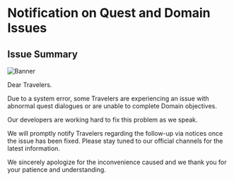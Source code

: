 # Notification on Quest and Domain Issues
## Issue Summary
![Banner](https://sdk.hoyoverse.com/upload/announcement/2020/09/21/fe7e72baa8e4ac5e237f027a819b212e_6331541958101348206.jpg)

Dear Travelers.

Due to a system error, some Travelers are experiencing an issue with abnormal quest dialogues or are unable to complete Domain objectives.

Our developers are working hard to fix this problem as we speak.

We will promptly notify Travelers regarding the follow-up via notices once the issue has been fixed. Please stay tuned to our official channels for the latest information.

We sincerely apologize for the inconvenience caused and we thank you for your patience and understanding.
